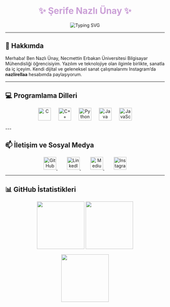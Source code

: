 <h1 align="center" style="color:#CBA0D7;">✨ Şerife Nazlı Ünay ✨</h1>

<p align="center">
  <img src="https://readme-typing-svg.herokuapp.com?font=Fira+Code&pause=1000&color=CBA0D7&center=true&vCenter=true&width=435&lines=Computer+Engineering+Student;Tech+%2B+Art" alt="Typing SVG" />
</p>

---

## 🌟 Hakkımda

Merhaba! Ben Nazlı Ünay, Necmettin Erbakan Üniversitesi Bilgisayar Mühendisliği öğrencisiyim. Yazılım ve teknolojiye olan ilgimle birlikte, sanatla da iç içeyim. Kendi dijital ve geleneksel sanat çalışmalarımı Instagram’da **nazlirellaa** hesabımda paylaşıyorum.

---

## 💻 Programlama Dilleri

<p align="center">
  <img src="https://cdn.jsdelivr.net/gh/devicons/devicon/icons/c/c-original.svg" width="40" height="40" alt="C" title="C" style="margin: 0 10px;" />
  <img src="https://cdn.jsdelivr.net/gh/devicons/devicon/icons/cplusplus/cplusplus-original.svg" width="40" height="40" alt="C++" title="C++" style="margin: 0 10px;" />
  <img src="https://cdn.jsdelivr.net/gh/devicons/devicon/icons/python/python-original.svg" width="40" height="40" alt="Python" title="Python" style="margin: 0 10px;" />
  <img src="https://cdn.jsdelivr.net/gh/devicons/devicon/icons/java/java-original.svg" width="40" height="40" alt="Java" title="Java" style="margin: 0 10px;" />
  <img src="https://cdn.jsdelivr.net/gh/devicons/devicon/icons/javascript/javascript-original.svg" width="40" height="40" alt="JavaScript" title="JavaScript" style="margin: 0 10px;" />
</p>
---

## 📫 İletişim ve Sosyal Medya

<p align="center">
  <a href="https://github.com/NazliUnay" target="_blank" rel="noopener noreferrer" style="margin: 0 15px;">
    <img src="https://github.githubassets.com/images/modules/logos_page/GitHub-Mark.png" width="40" height="40" alt="GitHub" />
  </a>
  <a href="https://www.linkedin.com/in/serife-nazli-unay/" target="_blank" rel="noopener noreferrer" style="margin: 0 15px;">
    <img src="https://cdn-icons-png.flaticon.com/512/174/174857.png" width="40" height="40" alt="LinkedIn" />
  </a>
  <a href="https://medium.com/@nazli_unay" target="_blank" rel="noopener noreferrer" style="margin: 0 15px;">
    <img src="https://cdn-icons-png.flaticon.com/512/5968/5968906.png" width="40" height="40" alt="Medium" />
  </a>
  <a href="https://www.instagram.com/nazlirellaa/" target="_blank" rel="noopener noreferrer" style="margin: 0 15px;">
    <img src="https://cdn-icons-png.flaticon.com/512/174/174855.png" width="40" height="40" alt="Instagram" />
  </a>
</p>

---
## 📊 GitHub İstatistikleri

<p align="center">
  <!-- Genel İstatistikler -->
  <img src="https://github-readme-stats.vercel.app/api?username=NazliUnay&show_icons=true&theme=tokyonight&count_private=true&hide=issues" height="150" />
  <!-- En çok kullanılan diller -->
  <img src="https://github-readme-stats.vercel.app/api/top-langs/?username=NazliUnay&layout=compact&theme=tokyonight" height="150" />
</p>

<p align="center">
  <!-- Art arda katkı günleri -->
  <img src="https://github-readme-streak-stats.herokuapp.com/?user=NazliUnay&theme=tokyonight" height="150"/>
</p>

